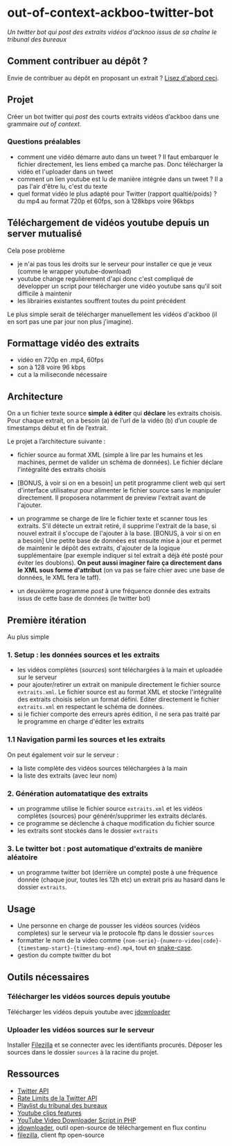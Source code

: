 # out-of-context-ackboo-twitter-bot

*Un twitter bot qui post des extraits vidéos d'acknoo issus de sa chaîne le tribunal des bureaux*

## Comment contribuer au dépôt ?

Envie de contribuer au dépôt en proposant un extrait ? [Lisez d'abord ceci](CONTRIBUTING.md).

## Projet

Créer un bot twitter qui *post* des courts extraits vidéos d’ackboo dans une grammaire *out of context*.

### Questions préalables

- comment une vidéo démarre auto dans un tweet ? Il faut embarquer le fichier directement, les liens embed ça marche pas. Donc télécharger la vidéo et l'uploader dans un tweet
- comment un lien youtube est lu de manière intégrée dans un tweet ? Il a pas l'air d'être lu, c'est du texte
- quel format vidéo le plus adapté pour Twitter (rapport qualtié/poids) ? du mp4 au format 720p et 60fps, son à 128kbps voire 96kbps

## Téléchargement de vidéos youtube depuis un server mutualisé

Cela pose problème

- je n'ai pas tous les droits sur le serveur pour installer ce que je veux (comme le wrapper youtube-download)
- youtube change regulièrement d'api donc c'est compliqué de développer un script pour télécharger une vidéo youtube sans qu'il soit difficile à maintenir
- les librairies existantes souffrent toutes du point précédent

Le plus simple serait de télécharger manuellement les vidéos d'ackboo (il en sort pas une par jour non plus j'imagine).

## Formattage vidéo des extraits

- vidéo en 720p en .mp4, 60fps
- son à 128 voire 96 kbps
- cut a la miliseconde nécessaire

## Architecture

On a un fichier texte source **simple à éditer** qui **déclare** les extraits choisis. Pour chaque extrait, on a besoin (a) de l’url de la vidéo (b) d’un couple de timestamps début et fin de l’extrait.

Le projet a l’architecture suivante :

- fichier source au format XML (simple à lire par les humains et les machines, permet de valider un schéma de données). Le fichier déclare l'intégralité des extraits choisis
- [BONUS, à voir si on en a besoin] un petit programme client web qui sert d'interface utilisateur pour alimenter le fichier source sans le manipuler directement. Il proposera notamment de preview l'extrait avant de l'ajouter.
- un programme se charge de lire le fichier texte et scanner tous les extraits. S'il détecte un extrait retiré, il supprime l'extrait de la base, si nouvel extrait il s'occupe de l'ajouter à la base. [BONUS, à voir si on en a besoin] Une petite base de données est ensuite mise à jour et permet de maintenir le dépôt des extraits, d'ajouter de la logique supplémentaire (par exemple indiquer si tel extrait a déjà été posté pour éviter les doublons). **On peut aussi imaginer faire ça directement dans le XML sous forme d'attribut** (on va pas se faire chier avec une base de données, le XML fera le taff).

- un deuxième programme *post* à une fréquence donnée des extraits issus de cette base de données (le twitter bot)

## Première itération

Au plus simple

### 1. Setup : les données sources et les extraits

- les vidéos complètes (*sources*) sont téléchargées à la main et uploadée sur le serveur
- pour ajouter/retirer un extrait on manipule directement le fichier source `extraits.xml`. Le fichier source est au format XML et stocke l'intégralité des extraits choisis selon un format défini. Editer directement le fichier `extraits.xml` en respectant le schéma de données.
- si le fichier comporte des erreurs après édition, il ne sera pas traité par le programme en charge d'éditer les extraits

### 1.1 Navigation parmi les sources et les extraits

On peut également voir sur le serveur : 

- la liste complète des vidéos sources téléchargées à la main
- la liste des extraits (avec leur nom)

### 2. Génération automatatique des extraits

- un programme utilise le fichier source `extraits.xml` et les vidéos complètes (sources) pour générér/supprimer les extraits déclarés.
- ce programme se déclenche à chaque modification du fichier source
- les extraits sont stockés dans le dossier `extraits`


### 3. Le twitter bot : post automatique d'extraits de manière aléatoire

- un programme twitter bot (derrière un compte) poste à une fréquence donnée (chaque jour, toutes les 12h etc) un extrait pris au hasard dans le dossier `extraits`.


## Usage

- Une personne en charge de pousser les vidéos sources (vidéos completes) sur le serveur via le protocole ftp dans le dossier `sources`
- formatter le nom de la video comme `{nom-serie}-{numero-video|code}-{timestamp-start}-{timestamp-end}.mp4`, tout en [snake-case](https://fr.wikipedia.org/wiki/Snake_case).
- gestion du compte twitter du bot


## Outils nécessaires 

### Télécharger les vidéos sources depuis youtube

Télécharger les vidéos depuis youtube avec [jdownloader](https://jdownloader.org/) 

### Uploader les vidéos sources sur le serveur

Installer [Filezilla](https://filezilla-project.org/) et se connecter avec les identifiants procurés. Déposer les sources dans le dossier `sources` à la racine du projet.

## Ressources

- [Twitter API](https://developer.twitter.com/en/docs/twitter-api)
- [Rate Limits de la Twitter API](https://developer.twitter.com/en/docs/twitter-api/rate-limits)
- [Playlist du tribunal des bureaux](https://www.youtube.com/watch?v=YglE-FnSd3g&list=PLDN-m4HWH8MBKJLYIK-80qJBBkVJbPo9p)
- [Youtube clips features](https://www.youtube.com/watch?v=A63imEmP_-I)
- [YouTube Video Downloader Script in PHP](https://www.phpzag.com/php-youtube-video-downloader-script/)
- [jdownloader](https://jdownloader.org/), outil open-source de téléchargement en flux continu
- [filezilla](https://filezilla-project.org/), client ftp open-source